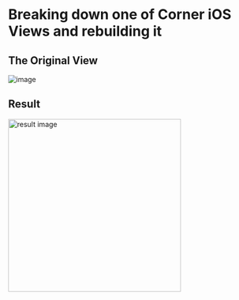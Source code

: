 # Breaking down one of Corner iOS Views and rebuilding it 


## The Original View 
![image](https://github.com/AdnanJoraid/CornerUIKit/assets/59744727/fbcef567-1c0e-48de-b0da-5c31f024d8d2)


## Result
<img src="https://github.com/AdnanJoraid/CornerUIKit/assets/59744727/9adb9b7e-1972-4f8c-a5e2-d2522164c520" width="350" alt="result image">
